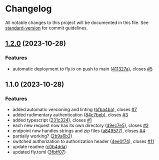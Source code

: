 # Changelog

All notable changes to this project will be documented in this file. See [standard-version](https://github.com/conventional-changelog/standard-version) for commit guidelines.

## [1.2.0](https://github.com/EricRobertCampbell/latex-pdf-generator/compare/v1.1.0...v1.2.0) (2023-10-28)


### Features

* automatic deployment to fly.io on push to main ([411327a](https://github.com/EricRobertCampbell/latex-pdf-generator/commit/411327aa8b3e595bffaaafecdfdb8fb50076282f)), closes [#5](https://github.com/EricRobertCampbell/latex-pdf-generator/issues/5)

## 1.1.0 (2023-10-28)

### Features

- added automatic versioning and linting ([bfba4ba](https://github.com/EricRobertCampbell/latex-pdf-generator/commit/bfba4ba96302ecd08c852c3dce7b8f61a9f58185)), closes [#7](https://github.com/EricRobertCampbell/latex-pdf-generator/issues/7)
- added rudimentary authentication ([84c7beb](https://github.com/EricRobertCampbell/latex-pdf-generator/commit/84c7beb1ad86e83e13f4534afd9c1dca8d3b4778)), closes [#3](https://github.com/EricRobertCampbell/latex-pdf-generator/issues/3)
- added typescript ([231c324](https://github.com/EricRobertCampbell/latex-pdf-generator/commit/231c3245e359cbcbf779ee86d1edfb444764deb6)), closes [#1](https://github.com/EricRobertCampbell/latex-pdf-generator/issues/1)
- each new request now has its own directory ([d9ec7e5](https://github.com/EricRobertCampbell/latex-pdf-generator/commit/d9ec7e5e460f4ed34f38426ed7efcee7bde6f65f)), closes [#2](https://github.com/EricRobertCampbell/latex-pdf-generator/issues/2)
- endpoint now handles strings and zip files ([a849577](https://github.com/EricRobertCampbell/latex-pdf-generator/commit/a849577b1d3e77e64c5117e0dc1d8a8489460b19)), closes [#4](https://github.com/EricRobertCampbell/latex-pdf-generator/issues/4)
- partially working? ([2b9a6b2](https://github.com/EricRobertCampbell/latex-pdf-generator/commit/2b9a6b27d5ed86d66151dd9885df4d695d92c1f4))
- switched authorization to authorization header ([4ee0f74](https://github.com/EricRobertCampbell/latex-pdf-generator/commit/4ee0f74e0b28ef237b4769ed5edd23eee4210d4e)), closes [#11](https://github.com/EricRobertCampbell/latex-pdf-generator/issues/11)
- update readme ([c0b4dda](https://github.com/EricRobertCampbell/latex-pdf-generator/commit/c0b4ddafb4d1bed5092711ae23f573bfb8ee519f))
- updated fly.toml ([3fbff07](https://github.com/EricRobertCampbell/latex-pdf-generator/commit/3fbff07294ddc741cb18acaa9928e2673dd22ef5))
